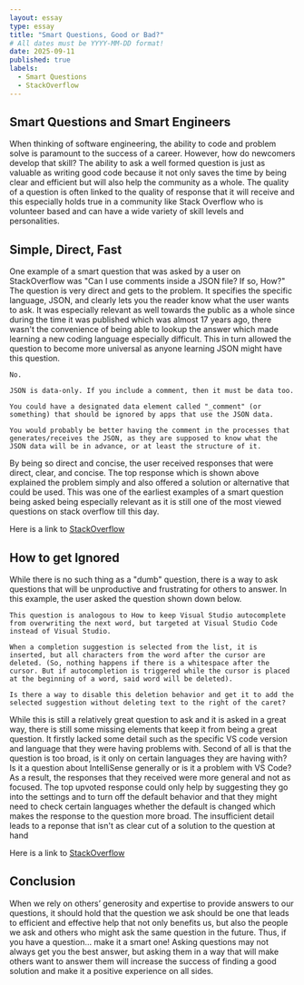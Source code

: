```yaml
---
layout: essay
type: essay
title: "Smart Questions, Good or Bad?"
# All dates must be YYYY-MM-DD format!
date: 2025-09-11
published: true
labels:
  - Smart Questions
  - StackOverflow
---
```



## Smart Questions and Smart Engineers
When thinking of software engineering, the ability to code and problem solve is paramount to the success of a career. However, how do newcomers develop that skill? The ability to ask a well formed question is just as valuable as writing good code because it not only saves the time by being clear and efficient but will also help the community as a whole. The quality of a question is often linked to the quality of response that it will receive and this especially holds true in a community like Stack Overflow who is volunteer based and can have a wide variety of skill levels and personalities.

## Simple, Direct, Fast
One example of a smart question that was asked by a user on StackOverflow was "Can I use comments inside a JSON  file? If so, How?" The question is very direct and gets to the problem. It specifies the specific language, JSON, and clearly lets you the reader know what the user wants to ask. It was especially relevant as well towards the public as a whole since during the time it was published which was almost 17 years ago, there wasn't the convenience of being able to lookup the answer which made learning a new coding language especially difficult. This in turn allowed the question to become more universal as anyone learning JSON might have this question.

```
No.

JSON is data-only. If you include a comment, then it must be data too.

You could have a designated data element called "_comment" (or something) that should be ignored by apps that use the JSON data.

You would probably be better having the comment in the processes that generates/receives the JSON, as they are supposed to know what the JSON data will be in advance, or at least the structure of it.

```
By being so direct and concise, the user received responses that were direct, clear, and concise. The top response which is shown above explained the problem simply and also offered a solution or alternative that could be used. This was one of the earliest examples of a smart question being asked being especially relevant as it is still one of the most viewed questions on stack overflow till this day.

Here is a link to [StackOverflow](https://stackoverflow.com/questions/244777/can-comments-be-used-in-json)


## How to get Ignored

While there is no such thing as a "dumb" question, there is a way to ask questions that will be unproductive and frustrating for others to answer. In this example, the user asked the question shown down below.

```
This question is analogous to How to keep Visual Studio autocomplete from overwriting the next word, but targeted at Visual Studio Code instead of Visual Studio.

When a completion suggestion is selected from the list, it is inserted, but all characters from the word after the cursor are deleted. (So, nothing happens if there is a whitespace after the cursor. But if autocompletion is triggered while the cursor is placed at the beginning of a word, said word will be deleted).

Is there a way to disable this deletion behavior and get it to add the selected suggestion without deleting text to the right of the caret?
```
While this is still a relatively great question to ask and it is asked in a great way, there is still some missing elements that keep it from being a great question. It firstly lacked some detail such as the specific VS code version and language that they were having problems with. Second of all is that the question is too broad, is it only on certain languages they are having with? Is it a question about IntelliSense generally or is it a problem with VS Code? As a result, the responses that they received were more general and not as focused. The top upvoted response could only help by suggesting they go into the settings and to turn off the default behavior and that they might need to check certain languages whether the default is changed which makes the response to the question more broad. The insufficient detail leads to a reponse that isn't as clear cut of a solution to the question at hand

Here is a link to [StackOverflow](https://stackoverflow.com/questions/75448674/how-to-prevent-vs-code-from-deleting-the-next-word-characters-on-intellisense-au)

##

## Conclusion

When we rely on others’ generosity and expertise to provide answers to our questions, it should hold that the question we ask should be one that leads to efficient and effective help that not only benefits us, but also the people we ask and others who might ask the same question in the future. Thus, if you have a question… make it a smart one! Asking questions may not always get you the best answer, but asking them in a way that will make others want to answer them will increase the success of finding a good solution and make it a positive experience on all sides.

